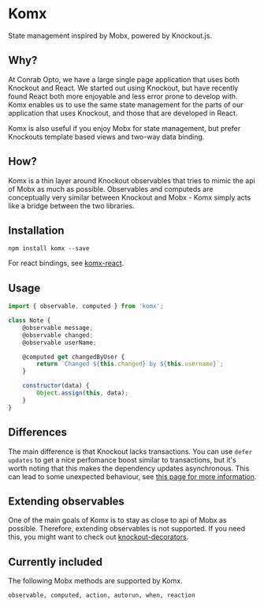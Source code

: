 # Komx

State management inspired by Mobx, powered by Knockout.js.

## Why?

At Conrab Opto, we have a large single page application that uses both Knockout and React.
We started out using Knockout, but have recently found React both more enjoyable and less error prone
to develop with. Komx enables us to use the same state management for the parts of our application
that uses Knockout, and those that are developed in React.

Komx is also useful if you enjoy Mobx for state management, but prefer Knockouts template based views
and two-way data binding.

## How?

Komx is a thin layer around Knockout observables that tries to mimic the api of Mobx as much as
possible. Observables and computeds are conceptually very similar between Knockout and Mobx -
Komx simply acts like a bridge between the two libraries.

## Installation

`npm install komx --save`

For react bindings, see [komx-react](https://github.com/ConrabOpto/komx-react).

## Usage

```js
import { observable, computed } from 'komx';

class Note {
    @observable message;
    @observable changed;
    @observable userName;

    @computed get changedByUser {
        return `Changed ${this.changed} by ${this.username}`;
    }

    constructor(data) {
        Object.assign(this, data);
    }
}
```

## Differences

The main difference is that Knockout lacks transactions. You can use `defer updates` to get a nice
perfomance boost similar to transactions, but it's worth noting that this makes the dependency updates
asynchronous. This can lead to some unexpected behaviour, see [this page for more information](http://knockoutjs.com/documentation/deferred-updates.html).

## Extending observables

One of the main goals of Komx is to stay as close to api of Mobx as possible. Therefore, extending
observables is not supported. If you need this, you might want to check out [knockout-decorators](https://github.com/gnaeus/knockout-decorators).

## Currently included

The following Mobx methods are supported by Komx.

`observable, computed, action, autorun, when, reaction`
